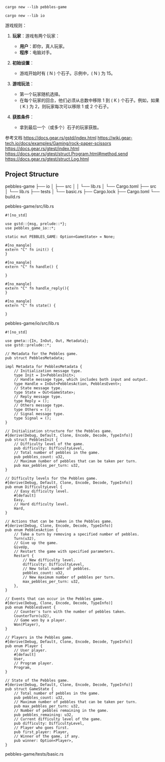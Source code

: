 ```shell
cargo new --lib pebbles-game 

cargo new --lib io
```

游戏规则：

1. **玩家**：游戏有两个玩家：
    - **用户**：即你，真人玩家。
    - **程序**：电脑对手。

2. **初始设置**：
    - 游戏开始时有 \( N \) 个石子。示例中，\( N \) 为 15。

3. **游戏玩法**：
    - 第一个玩家随机选择。
    - 在每个玩家的回合，他们必须从总数中移除 1 到 \( K \) 个石子。例如，如果 \( K \) 为 2，则玩家每次可以移除 1 或 2 个石子。

4. **获胜条件**：
    - 拿到最后一个（或多个）石子的玩家获胜。

参考文档
https://docs.gear.rs/gstd/index.html
https://wiki.gear-tech.io/docs/examples/Gaming/rock-paper-scissors
https://docs.gear.rs/gtest/index.html
https://docs.gear.rs/gtest/struct.Program.html#method.send
https://docs.gear.rs/gtest/struct.Log.html


## Project Structure

pebbles-game
    ├── io
    │   ├── src
    │   │   └── lib.rs
    │   └── Cargo.toml
    ├── src
    │   └── lib.rs
    ├── tests
    │   └── basic.rs
    ├── Cargo.lock
    ├── Cargo.toml
    └── build.rs

pebbles-game/src/lib.rs
```
#![no_std]

use gstd::{msg, prelude::*};
use pebbles_game_io::*;

static mut PEBBLES_GAME: Option<GameState> = None;

#[no_mangle]
extern "C" fn init() {
}

#[no_mangle]
extern "C" fn handle() {

}

#[no_mangle]
extern "C" fn handle_reply(){
}

#[no_mangle]
extern "C" fn state() {

}
```
pebbles-game/io/src/lib.rs
```
#![no_std]

use gmeta::{In, InOut, Out, Metadata};
use gstd::prelude::*;

// Metadata for the Pebbles game.
pub struct PebblesMetadata;

impl Metadata for PebblesMetadata {
    // Initialization message type.
    type Init = In<PebblesInit>;
    // Handle message type, which includes both input and output.
    type Handle = InOut<PebblesAction, PebblesEvent>;
    // State message type.
    type State = Out<GameState>;
    // Reply message type.
    type Reply = ();
    // Others message type.
    type Others = ();
    // Signal message type.
    type Signal = ();
}

// Initialization structure for the Pebbles game.
#[derive(Debug, Default, Clone, Encode, Decode, TypeInfo)]
pub struct PebblesInit {
    // Difficulty level of the game.
    pub difficulty: DifficultyLevel,
    // Total number of pebbles in the game.
    pub pebbles_count: u32,
    // Maximum number of pebbles that can be taken per turn.
    pub max_pebbles_per_turn: u32,
}

// Difficulty levels for the Pebbles game.
#[derive(Debug, Default, Clone, Encode, Decode, TypeInfo)]
pub enum DifficultyLevel {
    // Easy difficulty level.
    #[default]
    Easy,
    // Hard difficulty level.
    Hard,
}

// Actions that can be taken in the Pebbles game.
#[derive(Debug, Clone, Encode, Decode, TypeInfo)]
pub enum PebblesAction {
    // Take a turn by removing a specified number of pebbles.
    Turn(u32),
    // Give up the game.
    GiveUp,
    // Restart the game with specified parameters.
    Restart {
        // New difficulty level.
        difficulty: DifficultyLevel,
        // New total number of pebbles.
        pebbles_count: u32,
        // New maximum number of pebbles per turn.
        max_pebbles_per_turn: u32,
    },
}

// Events that can occur in the Pebbles game.
#[derive(Debug, Clone, Encode, Decode, TypeInfo)]
pub enum PebblesEvent {
    // Counter's turn with the number of pebbles taken.
    CounterTurn(u32),
    // Game won by a player.
    Won(Player),
}

// Players in the Pebbles game.
#[derive(Debug, Default, Clone, Encode, Decode, TypeInfo)]
pub enum Player {
    // User player.
    #[default]
    User,
    // Program player.
    Program,
}

// State of the Pebbles game.
#[derive(Debug, Default, Clone, Encode, Decode, TypeInfo)]
pub struct GameState {
    // Total number of pebbles in the game.
    pub pebbles_count: u32,
    // Maximum number of pebbles that can be taken per turn.
    pub max_pebbles_per_turn: u32,
    // Number of pebbles remaining in the game.
    pub pebbles_remaining: u32,
    // Current difficulty level of the game.
    pub difficulty: DifficultyLevel,
    // Player who goes first.
    pub first_player: Player,
    // Winner of the game, if any.
    pub winner: Option<Player>,
}
```

pebbles-game/tests/basic.rs
```cookie

```


